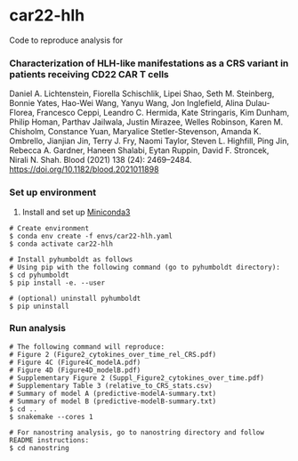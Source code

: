 # car22-hlh
Code to reproduce analysis for 

### Characterization of HLH-like manifestations as a CRS variant in patients receiving CD22 CAR T cells
Daniel A. Lichtenstein, Fiorella Schischlik, Lipei Shao, Seth M. Steinberg, Bonnie Yates, Hao-Wei Wang, Yanyu Wang, Jon Inglefield, Alina Dulau-Florea, Francesco Ceppi, Leandro C. Hermida, Kate Stringaris, Kim Dunham, Philip Homan, Parthav Jailwala, Justin Mirazee, Welles Robinson, Karen M. Chisholm, Constance Yuan, Maryalice Stetler-Stevenson, Amanda K. Ombrello, Jianjian Jin, Terry J. Fry, Naomi Taylor, Steven L. Highfill, Ping Jin, Rebecca A. Gardner, Haneen Shalabi, Eytan Ruppin, David F. Stroncek, Nirali N. Shah. Blood (2021) 138 (24): 2469–2484. https://doi.org/10.1182/blood.2021011898

### Set up environment
1. Install and set up [Miniconda3](https://docs.conda.io/en/latest/miniconda.html)
```
# Create environment
$ conda env create -f envs/car22-hlh.yaml
$ conda activate car22-hlh

# Install pyhumboldt as follows
# Using pip with the following command (go to pyhumboldt directory):
$ cd pyhumboldt
$ pip install -e. --user

# (optional) uninstall pyhumboldt
$ pip uninstall
```

###  Run analysis
```
# The following command will reproduce:
# Figure 2 (Figure2_cytokines_over_time_rel_CRS.pdf)
# Figure 4C (Figure4C_modelA.pdf)
# Figure 4D (Figure4D_modelB.pdf)
# Supplementary Figure 2 (Suppl_Figure2_cytokines_over_time.pdf)
# Supplementary Table 3 (relative_to_CRS_stats.csv)
# Summary of model A (predictive-modelA-summary.txt)
# Summary of model B (predictive-modelB-summary.txt)
$ cd ..
$ snakemake --cores 1

# For nanostring analysis, go to nanostring directory and follow README instructions:
$ cd nanostring
```

